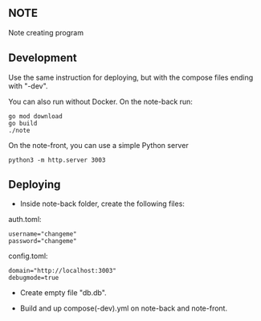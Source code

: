 NOTE
----

Note creating program 

## Development
Use the same instruction for deploying, but with the compose
files ending with "-dev".

You can also run without Docker. On the note-back run:
```
go mod download
go build
./note
```

On the note-front, you can use a simple Python server
```
python3 -m http.server 3003
```

## Deploying

- Inside note-back folder, create the following files:

auth.toml:
```
username="changeme"
password="changeme"
```

config.toml:
```
domain="http://localhost:3003"
debugmode=true
```

- Create empty file "db.db".

- Build and up compose(-dev).yml on note-back and note-front.
